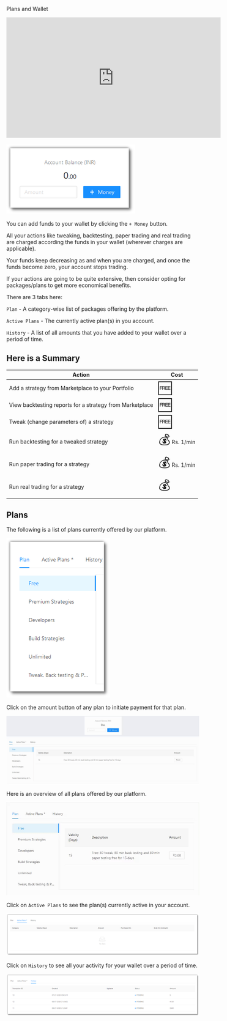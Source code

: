 Plans and Wallet

<iframe width="560" height="315" src="https://www.youtube.com/embed/KWfAVlhbDbU" frameborder="0" allow="accelerometer; autoplay; encrypted-media; gyroscope; picture-in-picture" allowfullscreen></iframe>

![Nav](imgs/money-2.png)

You can add funds to your wallet by clicking the `+ Money` button.

All your actions like tweaking, backtesting, paper trading and real trading are charged according the funds in your wallet (wherever charges are applicable).

Your funds keep decreasing as and when you are charged, and once the funds become zero, your account stops trading.

If your actions are going to be quite extensive, then consider opting for packages/plans to get more economical benefits.

There are 3 tabs here:

`Plan` - A category-wise list of packages offering by the platform.

`Active Plans` - The currently active plan(s) in you account.

`History` - A list of all amounts that you have added to your wallet over a period of time.

## Here is a Summary

| Action                                                   | Cost |
|----------------------------------------------------------|------|
| Add a strategy from Marketplace to your Portfolio        | <font size=6>🆓</font>  |
| View backtesting reports for a strategy from Marketplace | <font size=6>🆓</font>   |
| Tweak (change parameters of) a strategy                  | <font size=6>🆓</font>   |
| Run backtesting for a tweaked strategy                   | <font size=6>💰</font> Rs. 1/min   |
| Run paper trading for a strategy                         | <font size=6>💰</font> Rs. 1/min    |
| Run real trading for a strategy                          | <font size=6>💰</font>    |

## Plans

The following is a list of plans currently offered by our platform.

![Nav](imgs/money-13.png)

Click on the amount button of any plan to initiate payment for that plan. 

![Nav](imgs/money-3.gif)

Here is an overview of all plans offered by our platform.

![Nav](imgs/money-12.gif)

Click on `Active Plans` to see the plan(s) currently active in your account.

![Nav](imgs/money-9.png)

Click on `History` to see all your activity for your wallet over a period of time.

![Nav](imgs/money-10.png)